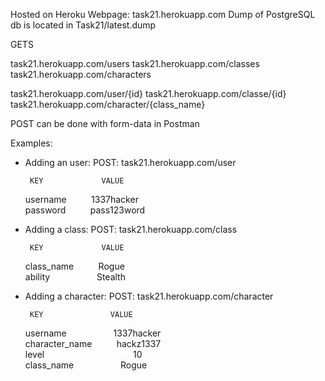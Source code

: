 Hosted on Heroku
Webpage: task21.herokuapp.com
Dump of PostgreSQL db is located in Task21/latest.dump


GETS

task21.herokuapp.com/users
task21.herokuapp.com/classes
task21.herokuapp.com/characters

task21.herokuapp.com/user/{id}
task21.herokuapp.com/classe/{id}
task21.herokuapp.com/character/{class_name}


POST can be done with form-data in Postman

Examples:

- Adding an user:
POST: task21.herokuapp.com/user

       KEY             VALUE
    username&nbsp;&nbsp;&nbsp;&nbsp;&nbsp;&nbsp;&nbsp;&nbsp;&nbsp;        1337hacker<br />
    password&nbsp;&nbsp;&nbsp;&nbsp;&nbsp;&nbsp;&nbsp;&nbsp;&nbsp;        pass123word<br />


- Adding a class:
POST: task21.herokuapp.com/class

       KEY             VALUE
    class_name&nbsp;&nbsp;&nbsp;&nbsp;&nbsp;&nbsp;&nbsp;&nbsp;&nbsp;        Rogue<br />
     ability&nbsp;&nbsp;&nbsp;&nbsp;&nbsp;&nbsp;&nbsp;&nbsp;&nbsp;&nbsp;&nbsp;&nbsp;&nbsp;&nbsp;&nbsp;&nbsp;&nbsp;&nbsp;          Stealth<br />


- Adding a character:
POST: task21.herokuapp.com/character

       KEY               VALUE
     username&nbsp;&nbsp;&nbsp;&nbsp;&nbsp;&nbsp;&nbsp;&nbsp;&nbsp;&nbsp;&nbsp;&nbsp;&nbsp;&nbsp;&nbsp;&nbsp;&nbsp;&nbsp;           1337hacker <br />
    character_name&nbsp;&nbsp;&nbsp;&nbsp;&nbsp;&nbsp;&nbsp;&nbsp;&nbsp;      hackz1337<br />
      level&nbsp;&nbsp;&nbsp;&nbsp;&nbsp;&nbsp; &nbsp;&nbsp;&nbsp;&nbsp;&nbsp;&nbsp;&nbsp;&nbsp;&nbsp; &nbsp;&nbsp;&nbsp;&nbsp;&nbsp;&nbsp;&nbsp;&nbsp;&nbsp;&nbsp;&nbsp;&nbsp;&nbsp;&nbsp;&nbsp;&nbsp;&nbsp;&nbsp;                10<br />
    class_name&nbsp;&nbsp;&nbsp;&nbsp;&nbsp;&nbsp;&nbsp;&nbsp;&nbsp;&nbsp;&nbsp;&nbsp;&nbsp;&nbsp;&nbsp;&nbsp;&nbsp;&nbsp;            Rogue<br />



